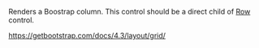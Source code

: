 Renders a Boostrap column. This control should be a direct child of [Row](~/controls/bootstrap4/Row) control.

<https://getbootstrap.com/docs/4.3/layout/grid/>